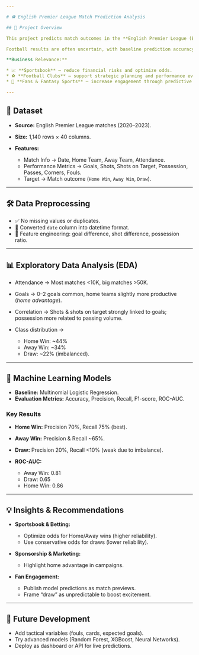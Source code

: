 ```yaml
---

# ⚽ English Premier League Match Prediction Analysis

## 📌 Project Overview

This project predicts match outcomes in the **English Premier League (EPL)** using **machine learning**.

Football results are often uncertain, with baseline prediction accuracy close to random guessing (\~50%). This project builds a predictive model that achieves **≥60% accuracy** and provides **insights into key factors influencing match results**.

**Business Relevance:**

* 📈 **Sportsbook** – reduce financial risks and optimize odds.
* ⚽ **Football Clubs** – support strategic planning and performance evaluation.
* 📱 **Fans & Fantasy Sports** – increase engagement through predictive insights.

---
```


## 📂 Dataset

* **Source:** English Premier League matches (2020–2023).
* **Size:** 1,140 rows × 40 columns.
* **Features:**

  * Match Info → Date, Home Team, Away Team, Attendance.
  * Performance Metrics → Goals, Shots, Shots on Target, Possession, Passes, Corners, Fouls.
  * Target → Match outcome (`Home Win`, `Away Win`, `Draw`).

---

## 🛠️ Data Preprocessing

* ✅ No missing values or duplicates.
* 🔄 Converted `date` column into datetime format.
* 🎯 Feature engineering: goal difference, shot difference, possession ratio.

---

## 📊 Exploratory Data Analysis (EDA)

* Attendance → Most matches <10K, big matches >50K.
* Goals → 0–2 goals common, home teams slightly more productive (*home advantage*).
* Correlation → Shots & shots on target strongly linked to goals; possession more related to passing volume.
* Class distribution →

  * Home Win: \~44%
  * Away Win: \~34%
  * Draw: \~22% (imbalanced).

---

## 🤖 Machine Learning Models

* **Baseline:** Multinomial Logistic Regression.
* **Evaluation Metrics:** Accuracy, Precision, Recall, F1-score, ROC-AUC.

### Key Results

* **Home Win:** Precision 70%, Recall 75% (best).
* **Away Win:** Precision & Recall \~65%.
* **Draw:** Precision 20%, Recall <10% (weak due to imbalance).
* **ROC-AUC:**

  * Away Win: 0.81
  * Draw: 0.65
  * Home Win: 0.86

---

## 💡 Insights & Recommendations

* **Sportsbook & Betting:**

  * Optimize odds for Home/Away wins (higher reliability).
  * Use conservative odds for draws (lower reliability).

* **Sponsorship & Marketing:**

  * Highlight home advantage in campaigns.

* **Fan Engagement:**

  * Publish model predictions as match previews.
  * Frame “draw” as unpredictable to boost excitement.

---

## 🚀 Future Development

* Add tactical variables (fouls, cards, expected goals).
* Try advanced models (Random Forest, XGBoost, Neural Networks).
* Deploy as dashboard or API for live predictions.

